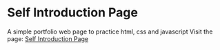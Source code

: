 # Self Introduction Page
A simple portfolio web page to practice html, css and javascript
Visit the page: [Self Introduction Page](https://kayt256.github.io/self-introduction/)
